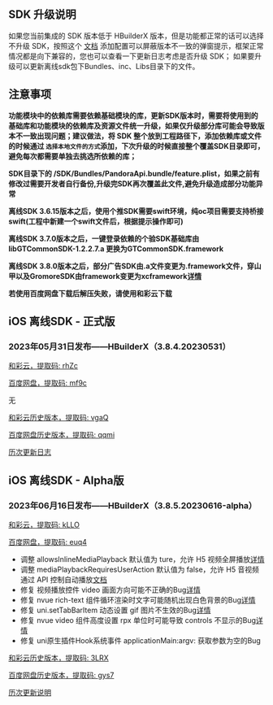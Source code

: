 ## SDK 升级说明
如果您当前集成的 SDK 版本低于 HBuilderX 版本，但是功能都正常的话可以选择不升级 SDK，按照这个 [文档](https://ask.dcloud.net.cn/article/35627) 添加配置可以屏蔽版本不一致的弹窗提示，框架正常情况都是向下兼容的，您也可以查看一下更新日志考虑是否升级 SDK； 如果要升级可以更新离线sdk包下Bundles、inc、Libs目录下的文件。

## 注意事项
**功能模块中的依赖库需要依赖基础模块的库，更新SDK版本时，需要将使用到的基础库和功能模块的依赖库及资源文件统一升级，如果仅升级部分库可能会导致版本不一致出现问题；建议做法，将 SDK 整个放到工程路径下，添加依赖库或文件的时候通过 `选择本地文件的方式`添加，下次升级的时候直接整个覆盖SDK目录即可，避免每次都需要单独去挑选所依赖的库；**

**SDK目录下的 /SDK/Bundles/PandoraApi.bundle/feature.plist，如果之前有修改过需要开发者自行备份,升级完SDK再次覆盖此文件,避免升级造成部分功能异常**

**离线SDK 3.6.15版本之后，使用个推SDK需要swift环境，纯oc项目需要支持桥接swift(工程中新建一个swift文件后，根据提示操作即可)**

**离线SDK 3.7.0版本之后，一键登录依赖的个验SDK基础库由libGTCommonSDK-1.2.2.7.a 更换为GTCommonSDK.framework**

**离线SDK 3.8.0版本之后，部分广告SDK由.a文件变更为.framework文件，穿山甲以及GromoreSDK由framework变更为xcframework[详情](https://nativesupport.dcloud.net.cn/AppDocs/usemodule/iOSModuleConfig/uniad.html)**

**若使用百度网盘下载后解压失败，请使用和彩云下载**


## iOS 离线SDK - 正式版

### 2023年05月31日发布——HBuilderX（3.8.4.20230531） 

[和彩云，提取码: rhZc](https://caiyun.139.com/m/i?115CeVANmwLY6) 

[百度网盘，提取码: mf9c](https://pan.baidu.com/s/1I-PewoZfVmdQiRGJpaa_-A?pwd=mf9c)

无


[和彩云历史版本，提取码: vgaQ](https://caiyun.139.com/m/i?115CoUsGAIaKJ) 

[百度网盘历史版本，提取码: qqmi](https://pan.baidu.com/s/1Ve7b9m0IpsjQJlgJzhB2pw?pwd=qqmi)

[历次更新日志](AppDocs/download/update_history_iOS_release.md)


## iOS 离线SDK - Alpha版

### 2023年06月16日发布——HBuilderX（3.8.5.20230616-alpha）

[和彩云，提取码: kLLO](https://caiyun.139.com/m/i?115CeUODR6px1)

[百度网盘，提取码: euq4](https://pan.baidu.com/s/1wV_23KnL95wB1p3AVZFq8Q?pwd=euq4)

+ 调整 allowsInlineMediaPlayback 默认值为 ture，允许 H5 视频全屏播放[详情](https://uniapp.dcloud.net.cn/collocation/manifest-app.html#full-manifest)
+ 调整 mediaPlaybackRequiresUserAction 默认值为 false，允许 H5 音视频通过 API 控制自动播放[文档](https://uniapp.dcloud.net.cn/collocation/manifest-app.html#full-manifest)
+ 修复 视频播放控件 video 画面方向可能不正确的Bug[详情](https://ask.dcloud.net.cn/question/171484)
+ 修复 nvue rich-text 组件循环渲染时文字可能随机出现白色背景的Bug[详情](https://ask.dcloud.net.cn/question/171090)
+ 修复 uni.setTabBarItem 动态设置 gif 图片不生效的Bug[详情](https://ask.dcloud.net.cn/question/171342)
+ 修复 nvue video 组件高度设置 rpx 单位时可能导致 controls 不显示的Bug[详情](https://ask.dcloud.net.cn/question/171037)
+ 修复 uni原生插件Hook系统事件 applicationMain:argv: 获取参数为空的Bug

[和彩云历史版本，提取码: 3LRX](https://caiyun.139.com/m/i?115Co9nRE8iq3) 

[百度网盘历史版本，提取码: gys7](https://pan.baidu.com/s/1UeBuWFMyjcJ9fe_EYSmPlQ?pwd=gys7)

[历次更新说明](AppDocs/download/update_history_iOS_alpha.md)
